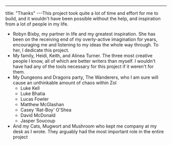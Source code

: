---
title: "Thanks"
---This project took quite a lot of time and effort for me to build, and it wouldn't have been possible without the help, and inspiration from a lot of people in my life.

- Robyn Bixby, my partner in life and my greatest inspiration. She has been on the receiving end of my overly-active imagination for years, encouraging me and listening to my ideas the whole way through. To her, I dedicate this project.
- My family, Heidi, Keith, and Alinea Turner. The three most creative people I know, all of which are better writers than myself. I wouldn't have had any of the tools necessary for this project if it weren't for them.
- My Dungeons and Dragons party, The Wanderers, who I am sure will cause an unthinkable amount of chaos within Zol
	- Luke Kell
	- Luke Bhatia
	- Lucas Fowler
	- Matthew McGlashan
	- Casey 'Rat-Boy' O'Shea
	- David McDonald
	- Jasper Soucoup
- And my Cats, Mugwort and Mushroom who kept me company at my desk as I wrote. They arguably had the most important role in the entire project